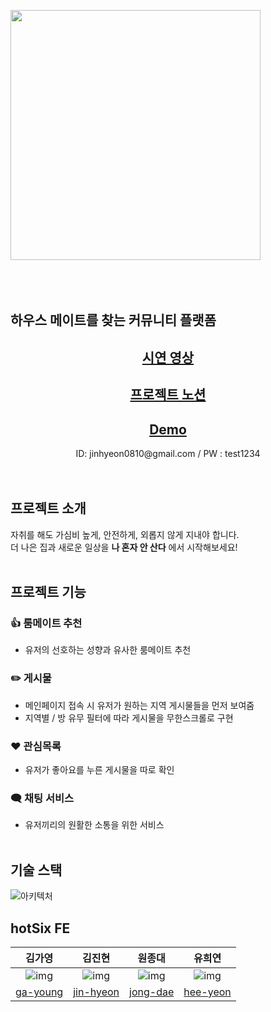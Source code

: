 <img src="https://github.com/IAmNotAlone-Hot6ix/hotSix_FE/assets/121710757/f67b9990-ec71-4c39-9b6e-915fbb5ec715" width="400" />  <br/><br/><br/><br/>
## 하우스 메이트를 찾는 커뮤니티 플랫폼
 <div align="center"><h2><a href="https://www.youtube.com/watch?v=SqRWVwxGiDk">시연 영상</a></h2></div>
 <div align="center"><h2><a href="https://www.notion.so/DEMO-Hot6ix-fd0533111c234e3f86d2c3fc7072d0f9">프로젝트 노션</a></h2></div>
<div align="center"><h2><a href="https://iam-notalone.vercel.app/">Demo</a></h2> <span>ID: jinhyeon0810@gmail.com / PW : test1234</span></div>
<br/><br/>

## 프로젝트 소개
자취를 해도 가심비 높게, 안전하게, 외롭지 않게 지내야 합니다.
<br/>
더 나은 집과 새로운 일상을 **나 혼자 안 산다** 에서 시작해보세요!
<br/><br/>
## 프로젝트 기능
### 👍 룸메이트 추천
- 유저의 선호하는 성향과 유사한 룸메이트 추천
 
### ✏️ 게시물
- 메인페이지 접속 시 유저가 원하는 지역 게시물들을 먼저 보여줌
- 지역별 / 방 유무 필터에 따라 게시물을 무한스크롤로 구현

### ❤️ 관심목록
- 유저가 좋아요를 누른 게시물을 따로 확인

### 🗨 채팅 서비스
- 유저끼리의 원활한 소통을 위한 서비스
<br/><br/>
## 기술 스택
![아키텍처](https://github.com/IAmNotAlone-Hot6ix/hotSix_FE/assets/121710757/7a967b12-ee5d-405b-a920-2d744ce17253)
<br/>
## hotSix FE

| 김가영 | 김진현 | 원종대 | 유희연 |
|:--------:|:--------:|:--------:|:--------:|
| ![img](https://github.com/IAmNotAlone-Hot6ix/hotSix_FE/assets/122119098/48e5e7ba-febf-43ab-b067-1242af3c0e4c) | ![img](https://github.com/IAmNotAlone-Hot6ix/hotSix_FE/assets/122119098/3a5949ef-e94f-4a57-821c-875f732d67ab) | ![img](https://github.com/IAmNotAlone-Hot6ix/hotSix_FE/assets/122119098/5a7a570d-1106-40a8-b9a3-14bea76443ad) | ![img](https://github.com/IAmNotAlone-Hot6ix/hotSix_FE/assets/122119098/d3a05bea-7753-488f-bb51-c34bc0e9e8f2)     |
| [ga-young](https://github.com/GayoungKim12) | [jin-hyeon](https://github.com/jinhyeon0810) | [jong-dae](https://github.com/blkaka66) | [hee-yeon](https://github.com/sow124) |


